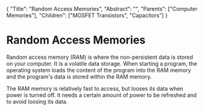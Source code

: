 {
    "Title": "Random Access Memories",
    "Abstract": "",
    "Parents": ["Computer Memories"],
    "Children": ["MOSFET Transistors", "Capacitors"]
}

# Random Access Memories

Random access memory (RAM) is where the non-persistent data is stored on your computer. It is a volatile data storage. When starting a program, the operating system loads the content of the program into the RAM memory and the program's data is stored within the RAM memory.

The RAM memory is relatively fast to access, but looses its data when power is turned off. It needs a certain amount of power to be refreshed and to avoid loosing its data.
